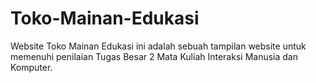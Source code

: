 # Toko-Mainan-Edukasi

Website Toko Mainan Edukasi ini adalah sebuah tampilan website untuk memenuhi penilaian Tugas Besar 2 Mata Kuliah Interaksi Manusia dan Komputer.

